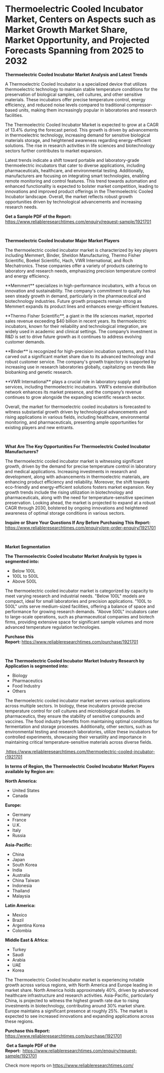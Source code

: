 <p><h1>Thermoelectric Cooled Incubator Market, Centers on Aspects such as Market Growth Market Share, Market Opportunity, and Projected Forecasts Spanning from 2025 to 2032</h1></p><p><strong>Thermoelectric Cooled Incubator Market Analysis and Latest Trends</strong></p>
<p><p>A Thermoelectric Cooled Incubator is a specialized device that utilizes thermoelectric technology to maintain stable temperature conditions for the preservation of biological samples, cell cultures, and other sensitive materials. These incubators offer precise temperature control, energy efficiency, and reduced noise levels compared to traditional compressor-based units, making them increasingly popular in laboratories and research facilities.</p><p>The Thermoelectric Cooled Incubator Market is expected to grow at a CAGR of 13.4% during the forecast period. This growth is driven by advancements in thermoelectric technology, increasing demand for sensitive biological materials storage, and heightened awareness regarding energy-efficient solutions. The rise in research activities in life sciences and biotechnology sectors further contributes to market expansion.</p><p>Latest trends indicate a shift toward portable and laboratory-grade thermoelectric incubators that cater to diverse applications, including pharmaceuticals, healthcare, and environmental testing. Additionally, manufacturers are focusing on integrating smart technologies, enabling remote monitoring and control features. This trend towards automation and enhanced functionality is expected to bolster market competition, leading to innovations and improved product offerings in the Thermoelectric Cooled Incubator landscape. Overall, the market reflects robust growth opportunities driven by technological advancements and increasing research needs.</p></p>
<p><strong>Get a Sample PDF of the Report:&nbsp;</strong> <a href="https://www.reliableresearchtimes.com/enquiry/request-sample/1921701?utm_campaign=2535&utm_medium=2&utm_source=Github&utm_content=ia&utm_term=01032025&utm_id=thermoelectric-cooled-incubator">https://www.reliableresearchtimes.com/enquiry/request-sample/1921701</a></p>
<p>&nbsp;</p>
<p><strong>Thermoelectric Cooled Incubator Major Market Players</strong></p>
<p><p>The thermoelectric cooled incubator market is characterized by key players including Memmert, Binder, Sheldon Manufacturing, Thermo Fisher Scientific, Boekel Scientific, Hach, VWR International, and Roch Mechatronics. These companies offer a variety of products catering to laboratory and research needs, emphasizing precision temperature control and energy efficiency.</p><p>**Memmert** specializes in high-performance incubators, with a focus on innovation and sustainability. The company's commitment to quality has seen steady growth in demand, particularly in the pharmaceutical and biotechnology industries. Future growth prospects remain strong as Memmert expands its product lines and enhances energy-efficient features.</p><p>**Thermo Fisher Scientific**, a giant in the life sciences market, reported sales revenue exceeding $40 billion in recent years. Its thermoelectric incubators, known for their reliability and technological integration, are widely used in academic and clinical settings. The company’s investment in R&D is set to drive future growth as it continues to address evolving customer demands.</p><p>**Binder** is recognized for high-precision incubation systems, and it has carved out a significant market share due to its advanced technology and robust customer service. The company's growth trajectory is supported by increasing use in research laboratories globally, capitalizing on trends like biobanking and genetic research.</p><p>**VWR International** plays a crucial role in laboratory supply and services, including thermoelectric incubators. VWR's extensive distribution network enhances its market presence, and the company’s revenue continues to grow alongside the expanding scientific research sector.</p><p>Overall, the market for thermoelectric cooled incubators is forecasted to witness substantial growth driven by technological advancements and rising applications in various fields, including healthcare, environmental monitoring, and pharmaceuticals, presenting ample opportunities for existing players and new entrants.</p></p>
<p>&nbsp;</p>
<p><strong>What Are The Key Opportunities For Thermoelectric Cooled Incubator Manufacturers?</strong></p>
<p><p>The thermoelectric cooled incubator market is witnessing significant growth, driven by the demand for precise temperature control in laboratory and medical applications. Increasing investments in research and development, along with advancements in thermoelectric materials, are enhancing product efficiency and reliability. Moreover, the shift towards eco-friendly and energy-efficient solutions fosters market expansion. Key growth trends include the rising utilization in biotechnology and pharmaceuticals, along with the need for temperature-sensitive specimen preservation. Looking ahead, the market is projected to expand at a robust CAGR through 2030, bolstered by ongoing innovations and heightened awareness of optimal storage conditions in various sectors.</p></p>
<p><strong>Inquire or Share Your Questions If Any Before Purchasing This Report:</strong> <a href="https://www.reliableresearchtimes.com/enquiry/pre-order-enquiry/1921701?utm_campaign=2535&utm_medium=2&utm_source=Github&utm_content=ia&utm_term=01032025&utm_id=thermoelectric-cooled-incubator">https://www.reliableresearchtimes.com/enquiry/pre-order-enquiry/1921701</a></p>
<p>&nbsp;</p>
<p><strong>Market Segmentation</strong></p>
<p><strong>The Thermoelectric Cooled Incubator Market Analysis by types is segmented into:</strong></p>
<p><ul><li>Below 100L</li><li>100L to 500L</li><li>Above 500L</li></ul></p>
<p><p>The thermoelectric cooled incubator market is categorized by capacity to meet varying research and industrial needs. "Below 100L" models are compact, ideal for small laboratories and precision applications. "100L to 500L" units serve medium-sized facilities, offering a balance of space and performance for growing research demands. "Above 500L" incubators cater to large-scale operations, such as pharmaceutical companies and biotech firms, providing extensive space for significant sample volumes and more advanced temperature regulation technologies.</p></p>
<p><strong>Purchase this Report:&nbsp;</strong><a href="https://www.reliableresearchtimes.com/purchase/1921701?utm_campaign=2535&utm_medium=2&utm_source=Github&utm_content=ia&utm_term=01032025&utm_id=thermoelectric-cooled-incubator">https://www.reliableresearchtimes.com/purchase/1921701</a></p>
<p>&nbsp;</p>
<p><strong>The Thermoelectric Cooled Incubator Market Industry Research by Application is segmented into:</strong></p>
<p><ul><li>Biology</li><li>Pharmaceutics</li><li>Food Industry</li><li>Others</li></ul></p>
<p><p>The thermoelectric cooled incubator market serves various applications across multiple sectors. In biology, these incubators provide precise temperature control for cell cultures and microbiological studies. In pharmaceutics, they ensure the stability of sensitive compounds and vaccines. The food industry benefits from maintaining optimal conditions for fermentation and storage processes. Additionally, other sectors, such as environmental testing and research laboratories, utilize these incubators for controlled experiments, showcasing their versatility and importance in maintaining critical temperature-sensitive materials across diverse fields.</p></p>
<p><a href="https://www.reliableresearchtimes.com/thermoelectric-cooled-incubator-r1921701?utm_campaign=2535&utm_medium=2&utm_source=Github&utm_content=ia&utm_term=01032025&utm_id=thermoelectric-cooled-incubator">&nbsp;https://www.reliableresearchtimes.com/thermoelectric-cooled-incubator-r1921701</a></p>
<p><strong>In terms of Region, the Thermoelectric Cooled Incubator Market Players available by Region are:</strong></p>
<p>
    <p> <strong> North America: </strong>
        <ul>
            <li>United States</li>
            <li>Canada</li>
        </ul>
        </p> 
    <p> <strong> Europe: </strong>
        <ul>
            <li>Germany</li>
            <li>France</li>
            <li>U.K.</li>
            <li>Italy</li>
            <li>Russia</li>
        </ul>
        </p> 
    <p> <strong> Asia-Pacific: </strong>
        <ul>
            <li>China</li>
            <li>Japan</li>
            <li>South Korea</li>
            <li>India</li>
            <li>Australia</li>
            <li>China Taiwan</li>
            <li>Indonesia</li>
            <li>Thailand</li>
            <li>Malaysia</li>
        </ul>
        </p> 
    <p> <strong> Latin America: </strong>
        <ul>
            <li>Mexico</li>
            <li>Brazil</li>
            <li>Argentina Korea</li>
            <li>Colombia</li>
        </ul>
        </p> 
    <p> <strong> Middle East & Africa: </strong>
        <ul>
            <li>Turkey</li>
            <li>Saudi</li>
            <li>Arabia</li>
            <li>UAE</li>
            <li>Korea</li>
        </ul>
    </p>
    </p>
<p><p>The Thermoelectric Cooled Incubator market is experiencing notable growth across various regions, with North America and Europe leading in market share. North America holds approximately 40%, driven by advanced healthcare infrastructure and research activities. Asia-Pacific, particularly China, is projected to witness the highest growth rate due to rising investments in biotechnology, contributing around 30% market share. Europe maintains a significant presence at roughly 25%. The market is expected to see increased innovations and expanding applications across these regions.</p></p>
<p><strong>Purchase this Report: </strong><a href="https://www.reliableresearchtimes.com/purchase/1921701?utm_campaign=2535&utm_medium=2&utm_source=Github&utm_content=ia&utm_term=01032025&utm_id=thermoelectric-cooled-incubator">https://www.reliableresearchtimes.com/purchase/1921701</a></p>
<p>&nbsp;<strong>Get a Sample PDF of the Report:&nbsp;&nbsp;</strong><a href="https://www.reliableresearchtimes.com/enquiry/request-sample/1921701?utm_campaign=2535&utm_medium=2&utm_source=Github&utm_content=ia&utm_term=01032025&utm_id=thermoelectric-cooled-incubator">https://www.reliableresearchtimes.com/enquiry/request-sample/1921701</a></p>
<p><strong></strong></p>
<p>Check more reports on <a href="https://www.reliableresearchtimes.com/?utm_campaign=2535&utm_medium=2&utm_source=Github&utm_content=ia&utm_term=01032025&utm_id=thermoelectric-cooled-incubator">https://www.reliableresearchtimes.com/</a></p>